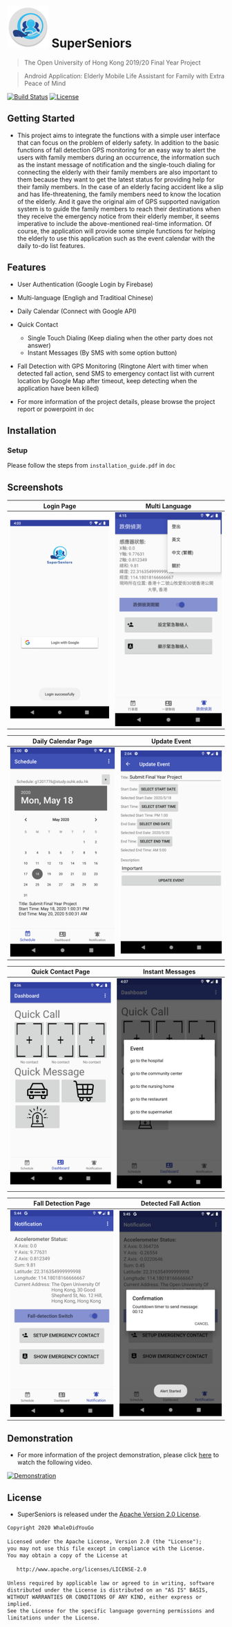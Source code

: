 # ![Logo](./demo/img_logo.png) SuperSeniors

> The Open University of Hong Kong 2019/20 Final Year Project

> Android Application: Elderly Mobile Life Assistant for Family with Extra Peace of Mind

[![Build Status](https://travis-ci.com/alvinau0427/SuperSeniors.svg?branch=master)](https://travis-ci.org/alvinau0427/SuperSeniors)
[![License](https://img.shields.io/badge/License-Apache%202.0-blue.svg)](LICENSE)

## Getting Started
- This project aims to integrate the functions with a simple user interface that can focus on the problem of elderly safety. In addition to the basic functions of fall detection GPS monitoring for an easy way to alert the users with family members during an occurrence, the information such as the instant message of notification and the single-touch dialing for connecting the elderly with their family members are also important to them because they want to get the latest status for providing help for their family members. In the case of an elderly facing accident like a slip and has life-threatening, the family members need to know the location of the elderly. And it gave the original aim of GPS supported navigation system is to guide the family members to reach their destinations when they receive the emergency notice from their elderly member, it seems imperative to include the above-mentioned real-time information. Of course, the application will provide some simple functions for helping the elderly to use this application such as the event calendar with the daily to-do list features.

## Features
- User Authentication (Google Login by Firebase)
- Multi-language (Engligh and Traditioal Chinese)
- Daily Calendar (Connect with Google API)
- Quick Contact
	- Single Touch Dialing (Keep dialing when the other party does not answer)
	- Instant Messages (By SMS with some option button)
- Fall Detection with GPS Monitoring (Ringtone Alert with timer when detected fall action, send SMS to emergency contact list with current location by Google Map after timeout, keep detecting when the application have been killed)

- For more information of the project details, please browse the project report or powerpoint in `doc`

## Installation

### Setup
Please follow the steps from `installation_guide.pdf` in `doc`

## Screenshots
| Login Page     | Multi Language   |
| :-------------: | :-------------: |
| ![Login Page](./demo/img_login.png) | ![Multi Language](./demo/img_multi_language.png) |

| Daily Calendar Page    | Update Event   |
| :-------------: | :-------------: |
| ![Daily Calendar Page](./demo/img_calendar.png) | ![Update Event](./demo/img_update_calendar.png) |

| Quick Contact Page    | Instant Messages   |
| :-------------: | :-------------: |
| ![Quick Contact Page](./demo/img_dashboard.png) | ![Instant Messages](./demo/img_quick_message.png) |

| Fall Detection Page    | Detected Fall Action   |
| :-------------: | :-------------: |
| ![Fall Detection Page](./demo/img_fall_detection.png) | ![Detected Fall Action](./demo/img_fall_timer.png) |

## Demonstration
- For more information of the project demonstration, please click [here](https://youtu.be/TJ6ovmJW0uA) to watch the following video.

[![Demonstration](https://img.youtube.com/vi/TJ6ovmJW0uA/hqdefault.jpg)](https://youtu.be/TJ6ovmJW0uA)

## License
- SuperSeniors is released under the [Apache Version 2.0 License](http://www.apache.org/licenses/LICENSE-2.0.html).
```
Copyright 2020 WhaleDidYouGo

Licensed under the Apache License, Version 2.0 (the "License");
you may not use this file except in compliance with the License.
You may obtain a copy of the License at

   http://www.apache.org/licenses/LICENSE-2.0

Unless required by applicable law or agreed to in writing, software
distributed under the License is distributed on an "AS IS" BASIS,
WITHOUT WARRANTIES OR CONDITIONS OF ANY KIND, either express or implied.
See the License for the specific language governing permissions and
limitations under the License.
